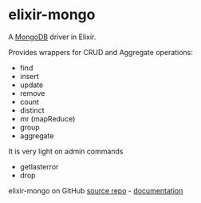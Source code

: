 elixir-mongo
============

A [MongoDB](http://www.mongodb.org) driver in Elixir.

Provides wrappers for CRUD and Aggregate operations:

- find
- insert
- update
- remove
- count
- distinct
- mr (mapReduce)
- group
- aggregate

It is very light on admin commands

- getlasterror
- drop

elixir-mongo on GitHub [source repo](https://github.com/checkiz/elixir-mongo) - 
[documentation](https://checkiz.github.io/elixir-mongo)

